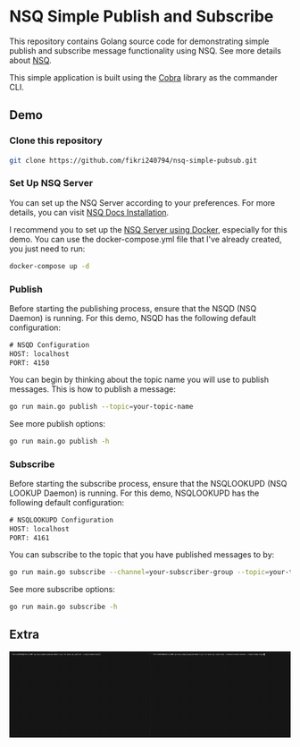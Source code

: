 # NSQ Simple Publish and Subscribe
This repository contains Golang source code for demonstrating simple publish and subscribe message functionality using NSQ. See more details about [NSQ](https://nsq.io/overview/design.html).

This simple application is built using the [Cobra](https://github.com/spf13/cobra) library as the commander CLI.

## Demo

### Clone this repository
```bash
git clone https://github.com/fikri240794/nsq-simple-pubsub.git
```

### Set Up NSQ Server
You can set up the NSQ Server according to your preferences. For more details, you can visit [NSQ Docs Installation](https://nsq.io/deployment/installing.html).

I recommend you to set up the [NSQ Server using Docker](https://nsq.io/deployment/docker.html), especially for this demo. You can use the docker-compose.yml file that I've already created, you just need to run:
```bash
docker-compose up -d
```

### Publish
Before starting the publishing process, ensure that the NSQD (NSQ Daemon) is running. For this demo, NSQD has the following default configuration:
```
# NSQD Configuration
HOST: localhost
PORT: 4150
```
You can begin by thinking about the topic name you will use to publish messages. This is how to publish a message:
```bash
go run main.go publish --topic=your-topic-name
```
See more publish options:
```bash
go run main.go publish -h
```

### Subscribe
Before starting the subscribe process, ensure that the NSQLOOKUPD (NSQ LOOKUP Daemon) is running. For this demo, NSQLOOKUPD has the following default configuration:
```
# NSQLOOKUPD Configuration
HOST: localhost
PORT: 4161
```
You can subscribe to the topic that you have published messages to by:
```bash
go run main.go subscribe --channel=your-subscriber-group --topic=your-topic-name
```
See more subscribe options:
```bash
go run main.go subscribe -h
```

## Extra
![Alt Text](https://github.com/fikri240794/nsq-simple-pubsub/blob/main/nsq-simple-pubsub.gif)